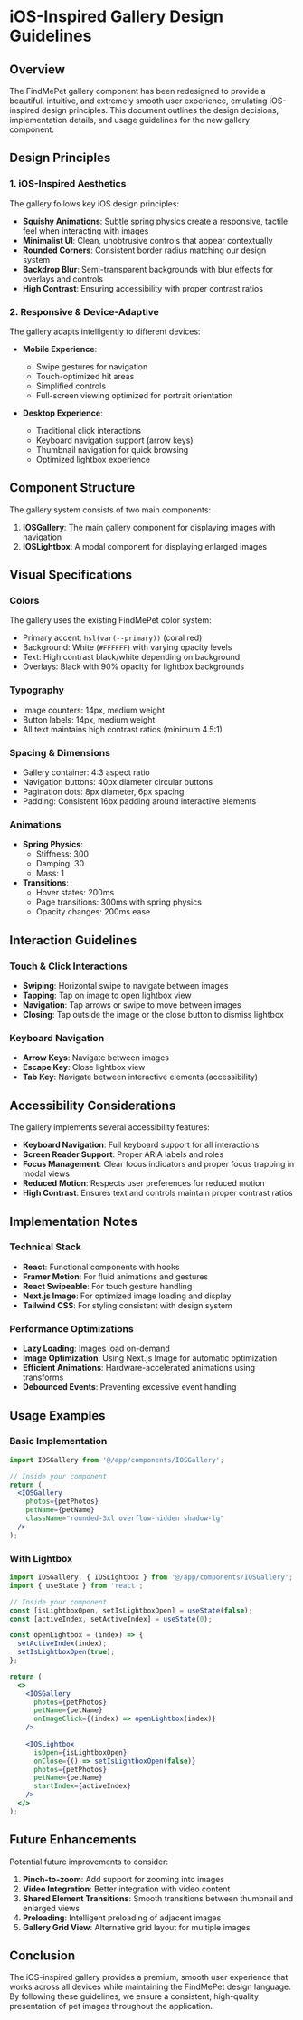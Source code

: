 # iOS-Inspired Gallery Design Guidelines

## Overview

The FindMePet gallery component has been redesigned to provide a beautiful, intuitive, and extremely smooth user experience, emulating iOS-inspired design principles. This document outlines the design decisions, implementation details, and usage guidelines for the new gallery component.

## Design Principles

### 1. iOS-Inspired Aesthetics

The gallery follows key iOS design principles:

- **Squishy Animations**: Subtle spring physics create a responsive, tactile feel when interacting with images
- **Minimalist UI**: Clean, unobtrusive controls that appear contextually
- **Rounded Corners**: Consistent border radius matching our design system
- **Backdrop Blur**: Semi-transparent backgrounds with blur effects for overlays and controls
- **High Contrast**: Ensuring accessibility with proper contrast ratios

### 2. Responsive & Device-Adaptive

The gallery adapts intelligently to different devices:

- **Mobile Experience**: 
  - Swipe gestures for navigation
  - Touch-optimized hit areas
  - Simplified controls
  - Full-screen viewing optimized for portrait orientation

- **Desktop Experience**:
  - Traditional click interactions
  - Keyboard navigation support (arrow keys)
  - Thumbnail navigation for quick browsing
  - Optimized lightbox experience

## Component Structure

The gallery system consists of two main components:

1. **IOSGallery**: The main gallery component for displaying images with navigation
2. **IOSLightbox**: A modal component for displaying enlarged images

## Visual Specifications

### Colors

The gallery uses the existing FindMePet color system:

- Primary accent: `hsl(var(--primary))` (coral red)
- Background: White (`#FFFFFF`) with varying opacity levels
- Text: High contrast black/white depending on background
- Overlays: Black with 90% opacity for lightbox backgrounds

### Typography

- Image counters: 14px, medium weight
- Button labels: 14px, medium weight
- All text maintains high contrast ratios (minimum 4.5:1)

### Spacing & Dimensions

- Gallery container: 4:3 aspect ratio
- Navigation buttons: 40px diameter circular buttons
- Pagination dots: 8px diameter, 6px spacing
- Padding: Consistent 16px padding around interactive elements

### Animations

- **Spring Physics**: 
  - Stiffness: 300
  - Damping: 30
  - Mass: 1
- **Transitions**:
  - Hover states: 200ms
  - Page transitions: 300ms with spring physics
  - Opacity changes: 200ms ease

## Interaction Guidelines

### Touch & Click Interactions

- **Swiping**: Horizontal swipe to navigate between images
- **Tapping**: Tap on image to open lightbox view
- **Navigation**: Tap arrows or swipe to move between images
- **Closing**: Tap outside the image or the close button to dismiss lightbox

### Keyboard Navigation

- **Arrow Keys**: Navigate between images
- **Escape Key**: Close lightbox view
- **Tab Key**: Navigate between interactive elements (accessibility)

## Accessibility Considerations

The gallery implements several accessibility features:

- **Keyboard Navigation**: Full keyboard support for all interactions
- **Screen Reader Support**: Proper ARIA labels and roles
- **Focus Management**: Clear focus indicators and proper focus trapping in modal views
- **Reduced Motion**: Respects user preferences for reduced motion
- **High Contrast**: Ensures text and controls maintain proper contrast ratios

## Implementation Notes

### Technical Stack

- **React**: Functional components with hooks
- **Framer Motion**: For fluid animations and gestures
- **React Swipeable**: For touch gesture handling
- **Next.js Image**: For optimized image loading and display
- **Tailwind CSS**: For styling consistent with design system

### Performance Optimizations

- **Lazy Loading**: Images load on-demand
- **Image Optimization**: Using Next.js Image for automatic optimization
- **Efficient Animations**: Hardware-accelerated animations using transforms
- **Debounced Events**: Preventing excessive event handling

## Usage Examples

### Basic Implementation

```jsx
import IOSGallery from '@/app/components/IOSGallery';

// Inside your component
return (
  <IOSGallery 
    photos={petPhotos} 
    petName={petName}
    className="rounded-3xl overflow-hidden shadow-lg"
  />
);
```

### With Lightbox

```jsx
import IOSGallery, { IOSLightbox } from '@/app/components/IOSGallery';
import { useState } from 'react';

// Inside your component
const [isLightboxOpen, setIsLightboxOpen] = useState(false);
const [activeIndex, setActiveIndex] = useState(0);

const openLightbox = (index) => {
  setActiveIndex(index);
  setIsLightboxOpen(true);
};

return (
  <>
    <IOSGallery 
      photos={petPhotos} 
      petName={petName}
      onImageClick={(index) => openLightbox(index)}
    />
    
    <IOSLightbox
      isOpen={isLightboxOpen}
      onClose={() => setIsLightboxOpen(false)}
      photos={petPhotos}
      petName={petName}
      startIndex={activeIndex}
    />
  </>
);
```

## Future Enhancements

Potential future improvements to consider:

1. **Pinch-to-zoom**: Add support for zooming into images
2. **Video Integration**: Better integration with video content
3. **Shared Element Transitions**: Smooth transitions between thumbnail and enlarged views
4. **Preloading**: Intelligent preloading of adjacent images
5. **Gallery Grid View**: Alternative grid layout for multiple images

## Conclusion

The iOS-inspired gallery provides a premium, smooth user experience that works across all devices while maintaining the FindMePet design language. By following these guidelines, we ensure a consistent, high-quality presentation of pet images throughout the application.
